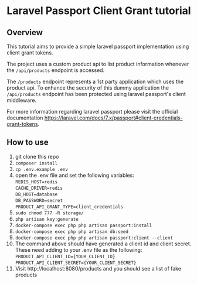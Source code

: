 # Laravel Passport Client Grant tutorial

## Overview

This tutorial aims to provide a simple laravel passport implementation using client grant tokens. 

The project uses a custom product api to list product information whenever the `/api/products` endpoint is accessed.

The `/products` endpoint represents a 1st party application which uses the product api. To enhance the security of this dummy application the `/api/products` endpoint has been protected using laravel passport's client middleware.

For more information regarding laravel passport please visit the official documentation https://laravel.com/docs/7.x/passport#client-credentials-grant-tokens.

## How to use
1. git clone this repo
2. `composer install`
3. `cp .env.example .env`
4. open the .env file and set the following variables:  
`REDIS_HOST=redis`  
`CACHE_DRIVER=redis`  
`DB_HOST=database`  
`DB_PASSWORD=secret`  
`PRODUCT_API_GRANT_TYPE=client_credentials`
5. `sudo chmod 777 -R storage/`
6. `php artisan key:generate`
7. `docker-compose exec php php artisan passport:install`
8. `docker-compose exec php php artisan db:seed`
9. `docker-compose exec php php artisan passport:client --client`
10. The command above should have generated a client id and client secret. These need adding to your .env file as the following:  
`PRODUCT_API_CLIENT_ID={YOUR_CLIENT_ID}`  
`PRODUCT_API_CLIENT_SECRET={YOUR_CLIENT_SECRET}`
11. Visit http://localhost:8080/products and you should see a list of fake products
